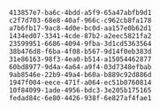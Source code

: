 
                413857e7-ba6c-4bdd-a5f9-65a47abfb9d1
                c2f7d703-68e8-40af-966c-c962cb8fa178
                a7b6fb17-9ac8-4d0e-bc0d-aa157e0b62d1
                1434ed07-3341-4cde-87b2-a2eec5821fa2
                23599951-6686-4094-9fba-3d1cd5363564
                38b476d8-f6ba-4f08-b567-9d14f0eb383d
                31e86163-98f3-4ea0-b514-a15054462877
                60bd8977-9d4a-4a64-a9f4-03d7348efbab
                9ab8546e-22b9-49a4-b60a-b889c92d886d
                1947f004-eece-471f-a064-ec51b0760814
                10f84099-1ade-4956-bdc3-3e205b175165
                fedad84c-6e80-4426-938f-6e827af4fae1
                